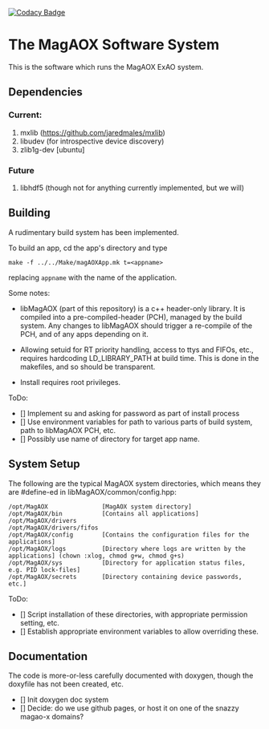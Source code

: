 [![Codacy Badge](https://api.codacy.com/project/badge/Grade/dc3d038ce7074b7bab093699d0806759)](https://www.codacy.com/app/jaredmales/MagAOX?utm_source=github.com&amp;utm_medium=referral&amp;utm_content=magao-x/MagAOX&amp;utm_campaign=Badge_Grade)

# The MagAOX Software System

This is the software which runs the MagAOX ExAO system.  

## Dependencies

### Current:
1. mxlib (https://github.com/jaredmales/mxlib)
2. libudev (for introspective device discovery)
3. zlib1g-dev [ubuntu]

### Future
1. libhdf5 (though not for anything currently implemented, but we will)

## Building

A rudimentary build system has been implemented.

To build an app, cd the app's directory and type
```
make -f ../../Make/magAOXApp.mk t=<appname>
```
replacing `appname` with the name of the application.

Some notes:

* libMagAOX (part of this repository) is a c++ header-only library.  It is compiled into a pre-compiled-header (PCH), managed by the build system.  Any changes to libMagAOX should trigger a re-compile of the PCH, and of any apps depending on it.

* Allowing setuid for RT priority handling, access to ttys and FIFOs, etc., requires hardcoding LD_LIBRARY_PATH at build time.  This is done in the makefiles, and so should be transparent.

* Install requires root privileges.

ToDo:
- [] Implement su and asking for password as part of install process
- [] Use environment variables for path to various parts of build system, path to libMagAOX PCH, etc.
- [] Possibly use name of directory for target app name.

## System Setup

The following are the typical MagAOX system directories, which means they are #define-ed in libMagAOX/common/config.hpp:

```
/opt/MagAOX               [MagAOX system directory]
/opt/MagAOX/bin           [Contains all applications]
/opt/MagAOX/drivers
/opt/MagAOX/drivers/fifos
/opt/MagAOX/config        [Contains the configuration files for the applications]
/opt/MagAOX/logs          [Directory where logs are written by the applications] (chown :xlog, chmod g+w, chmod g+s)
/opt/MagAOX/sys           [Directory for application status files, e.g. PID lock-files]
/opt/MagAOX/secrets       [Directory containing device passwords, etc.]
```

ToDo:
- [] Script installation of these directories, with appropriate permission setting, etc.
- [] Establish appropriate environment variables to allow overriding these.

## Documentation

The code is more-or-less carefully documented with doxygen, though the doxyfile has not been created, etc.

- [] Init doxygen doc system
- [] Decide: do we use github pages, or host it on one of the snazzy magao-x domains?
